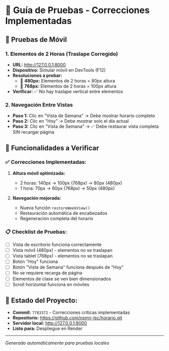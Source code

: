 # 🧪 Guía de Pruebas - Correcciones Implementadas

## 📱 **Pruebas de Móvil**

### **1. Elementos de 2 Horas (Traslape Corregido)**
- **URL:** http://127.0.0.1:8000
- **Dispositivo:** Simular móvil en DevTools (F12)
- **Resoluciones a probar:**
  - 📱 **480px:** Elementos de 2 horas = 80px altura
  - 📱 **768px:** Elementos de 2 horas = 100px altura
- **Verificar:** ✅ No hay traslape vertical entre elementos

### **2. Navegación Entre Vistas**
- **Paso 1:** Clic en "Vista de Semana" → Debe mostrar horario completo
- **Paso 2:** Clic en "Hoy" → Debe mostrar solo el día actual
- **Paso 3:** Clic en "Vista de Semana" → ✅ Debe restaurar vista completa SIN recargar página

## 🔧 **Funcionalidades a Verificar**

### **✅ Correcciones Implementadas:**
1. **Altura móvil optimizada:**
   - 2 horas: 140px → 100px (768px) → 80px (480px)
   - 1 hora: 70px → 60px (768px) → 50px (480px)

2. **Navegación mejorada:**
   - Nueva función `restoreWeekView()`
   - Restauración automática de encabezados
   - Regeneración completa del horario

### **📋 Checklist de Pruebas:**
- [ ] Vista de escritorio funciona correctamente
- [ ] Vista móvil (480px) - elementos no se traslapan
- [ ] Vista tablet (768px) - elementos no se traslapan
- [ ] Botón "Hoy" funciona
- [ ] Botón "Vista de Semana" funciona después de "Hoy"
- [ ] No se requiere recarga de página
- [ ] Elementos de clase se ven bien dimensionados
- [ ] Scroll horizontal funciona en móviles

## 🚀 **Estado del Proyecto:**
- **Commit:** `7783372` - Correcciones críticas implementadas
- **Repositorio:** https://github.com/nsmn-lsc/horario.git
- **Servidor local:** http://127.0.0.1:8000
- **Listo para:** Despliegue en Render

---
*Generado automáticamente para pruebas locales*
